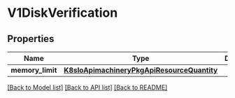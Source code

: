 # V1DiskVerification

## Properties
Name | Type | Description | Notes
------------ | ------------- | ------------- | -------------
**memory_limit** | [**K8sIoApimachineryPkgApiResourceQuantity**](K8sIoApimachineryPkgApiResourceQuantity.md) |  | 

[[Back to Model list]](../README.md#documentation-for-models) [[Back to API list]](../README.md#documentation-for-api-endpoints) [[Back to README]](../README.md)


